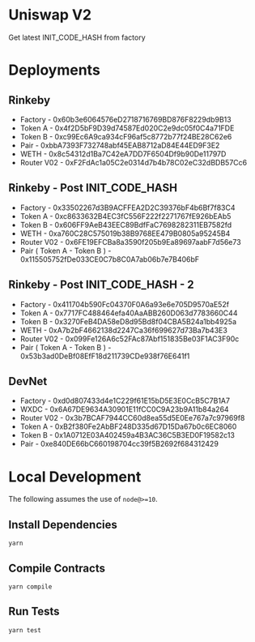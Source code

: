 # Uniswap V2

Get latest INIT_CODE_HASH from factory
# Deployments

## Rinkeby

- Factory - 0x60b3e6064576eD2718716769BD876F8229db9B13  
- Token A - 0x4f2D5bF9D39d74587Ed020C2e9dc05f0C4a71FDE  
- Token B - 0xc99Ec6A9ca934cF96af5c8772b77f24BE28C62e6  
- Pair - 0xbbA7393F732748abf45EAB8712aD84E44ED9F3E2  
- WETH - 0x8c54312d1Ba7C42eA7DD7F6504Df9b90De11797D  
- Router V02 - 0xF2FdAc1a05C2e0314d7b4b78C02eC32dBDB57Cc6 

## Rinkeby - Post INIT_CODE_HASH

- Factory - 0x33502267d3B9ACFFEA2D2C39376bF4b6Bf7f83C4  
- Token A - 0xc8633632B4EC3fC556F222f2271767fE926bEAb5  
- Token B - 0x606FF9AeB43EEC89BdfFaC7698282311EB7582fd  
- WETH - 0xa760C28C575019b38B9768EE479B0805a95245B4  
- Router V02 - 0x6FE19EFCBa8a3590f205b9Ea89697aabF7d56e73 
- Pair ( Token A - Token B ) - 0x115505752fDe033CE0C7b8C0A7ab06b7e7B406bF



## Rinkeby - Post INIT_CODE_HASH - 2

- Factory - 0x411704b590Fc04370F0A6a93e6e705D9570aE52f  
- Token A - 0x7717FC488464efa40AaABB260D063d7783660C44  
- Token B - 0x3270FeB4DA58eD8d95Bd8f04CBA5B24a1bb4925a  
- WETH - 0xA7b2bF4662138d2247Ca36f699627d73Ba7b43E3  
- Router V02 - 0x099Fe126A6c52FAc87Abf151835Be03F1AC3F90c 
- Pair ( Token A - Token B ) - 0x53b3ad0DeBf08EfF18d211739CDe938f76E641f1


## DevNet

 - Factory - 0xd0d807433d4e1C229f61E15bD5E3E0CcB5C7B1A7
 - WXDC - 0x6A67DE9634A30901E11fCC0C9A23b9A11b84a264
 - Router V02 - 0x3b7BCAF7944CC60d8ea55d5E0Ee767a7c97969f8
 - Token A - 0xB2f380Fe2AbBF248D335d67D15Da67b0c6EC8060
 - Token B - 0x1A0712E03A402459a4B3AC36C5B3ED0F19582c13
 - Pair - 0xe840DE66bC660198704cc39f5B2692f684312429


# Local Development

The following assumes the use of `node@>=10`.

## Install Dependencies

`yarn`

## Compile Contracts

`yarn compile`

## Run Tests

`yarn test`
